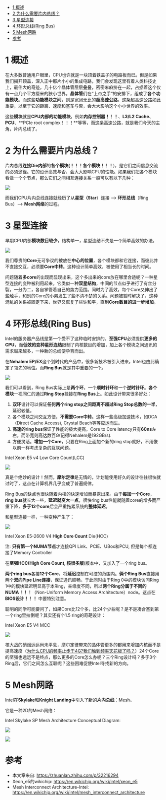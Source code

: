 
<!-- @import "[TOC]" {cmd="toc" depthFrom=1 depthTo=6 orderedList=false} -->

<!-- code_chunk_output -->

* [1 概述](#1-概述)
* [2 为什么需要片内总线？](#2-为什么需要片内总线)
* [3 星型连接](#3-星型连接)
* [4 环形总线(Ring Bus)](#4-环形总线ring-bus)
* [5 Mesh网路](#5-mesh网路)
* [参考](#参考)

<!-- /code_chunk_output -->

# 1 概述

在大多数普通用户眼里，CPU也许就是一块顶着铁盖子的电路板而已。但是如果我们揭开顶盖，深入正中那片小小的集成电路，我们会发现这里有着人类科技史上，最伟大的奇迹。几十亿个晶体管层层叠叠，密密麻麻挤在一起，占据着这个仅有一点几个平方厘米的狭小世界。**晶体管**们在“上帝之手”的安排下，组成了**各个功能模块**。而这些**功能模块之间**，则是宽阔无比的**超高速公路**。这条超高速公路如此重要，以至于它的距离、速度和塞车与否，会大大影响这个小小世界的效率。

这些**模块**就是**CPU内部的功能模块**，例如**内存控制器！！！**、**L3/L2 Cache**、**PCU**、**PCIe root complex！！！**等等，而这条高速公路，就是我们今天的主角，片内总线了。

# 2 为什么需要片内总线？

片内总线**连接Die内部**的**各个模块(！！！各个模块！！！**)，是它们之间信息交流的必须途径。它的设计高效与否，会大大影响CPU的性能。如果我们把各个模块看做一个个节点，那么它们之间相互连接关系一般可以有以下几种：

![](./images/2019-04-23-12-19-07.png)

而我们CPU片内总线连接就经历了从**星型（Star**）连接 \-\-> **环形总线**（Ring Bus）\-\-> **Mesh网络**的过程。

# 3 星型连接

早期CPU内部**模块数目较少**，结构单一，星型连结不失是一个简单高效的办法。

![](./images/2019-04-23-12-20-43.png)

我们尊贵的**Core**无可争议的被放在**中心的位置**，各个模块都和它连接，而彼此并不直接交互，必须要**Core中转**。这种设计简单高效，被使用了相当长的时间。

问题随着**多core**的出现而显现出来，这个多出来的core放在哪里合适呢？一种星型连接的变种被利用起来。它类似一种**双星结构**，中间的节点似乎进行了有丝分裂，一分为二，各自掌管着自己的势力范围。同时为了高效，每个Core又伸出了些触手，和别的Core的小弟发生了些不清不楚的关系。问题被暂时解决了，这种混乱的关系被固定下来，世界又恢复了些许和平，直到**Core数目的进一步增加**。

# 4 环形总线(Ring Bus)

Intel的服务器产品线是第一个受不了这种临时安排的。**至强CPU**必须提供**更多的CPU**，而**低效的变种星形连结**限制了内核数目的增加，加上各个模块之间通讯的需求越来越多，一种新的总线便孕育而出。

在**Nehalem EP/EX**这个划时代的产品中，很多新技术被引入进来，Intel也由此确定了领先的地位。而**Ring Bus**就是其中重要的一个。

![](./images/2019-04-23-12-22-43.png)

我们可以看到，Ring Bus实际上是**两个环**，一个**顺时针环**和一个**逆时针环**。**各个模块**一视同仁的通过**Ring Stop**挂接在**Ring Bus**上。如此设计带来很多好处：

1. **双环**设计可以保证**任何两个ring stop之间距离不超过Ring Stop总数的一半**，延迟较低。
2. 各个模块之间交互方便，**不需要Core中转**。这样一些高级加速技术，如DCA（Direct Cache Access), Crystal Beach等等应运而生。
3. **高速的ring bus**保证了性能的极大提高。Core to Core latency只有**60ns**左右，而带宽则高达数百G(记得Nehalem是192GB/s).
4. 方便灵活。**增加一个Core**，只要在Ring上面加个新的ring stop就好，不用像以前一样考虑复杂的互联问题。

Intel Xeon E5 v4 Low Core Count(LCC)

![](./images/2019-04-23-13-08-28.png)

真是个绝妙的设计！然而，**摩尔定律**是无情的，计划能使用好久的设计往往很快就过时了，这点在计算机界几乎变成了普遍规律。

Ring Bus的缺点也很快随着内核的快速增加而暴露出来。由于**每加一个Core**，**ring bus**就长大一些，**延迟就变大一点**，很快ring bus性能就随着core的增多而严重下降，**多于12个core**后会严重拖累系统的**整体延迟**。

和星型连接一样，一种变种产生了：

![](./images/2019-04-23-13-09-27.png)

Intel Xeon E5-2600 V4 **High Core Count** Die(HCC)

注: **只有第一个NUMA节点**才连接QPI Link、PCIE、UBox和PCU, 但是每个都连接了Memory Controller

在**至强HCC(High Core Count, 核很多版**)版本中，又加入了一个ring bus。

**两个ring bus**各接**12个Core**，将**延迟**控制在可控的范围内。**俩个Ring Bus**直接用两个**双向Pipe Line连接**，保证通讯顺畅。于此同时由于Ring 0中的模块访问Ring 1中的模块延迟明显高于本Ring，亲缘度不同，所以**两个Ring分属于不同的NUMA！！！**（Non\-Uniform Memory Access Architecture）node。这点在 **BIOS设计！！！** 中要特别注意。

聪明的同学可能要问了，如果Core比12个多，比24个少些呢？是不是凑合塞到第一个ring里拉倒呢？其实还有个1.5 ring的奇葩设计：

Intel Xeon E5 V4 MCC

![](./images/2019-04-23-13-12-07.png)

核大战的硝烟远远尚未平息，摩尔定律带来的晶体管更多的都用来增加内核而不是提高速度（[为什么CPU的频率止步于4G?我们触到频率天花板了吗？](https://zhuanlan.zhihu.com/p/30409360)）24个Core的至强也远远不是终点，那么更多的Core怎么办呢？三个Ring设计吗？多于3个Ring后，它们之间怎么互联呢？这些困难促使Intel寻找新的方向。

# 5 Mesh网路

Intel在**Skylake**和**Knight Landing**中引入了新的**片内总线**：Mesh。

它是一种2D的Mesh网络：

Intel Skylake SP Mesh Architecture Conceptual Diagram:

![](./images/2019-04-23-13-00-25.png)

![](./images/2019-04-23-13-07-23.png)



# 参考

- 本文章来自: https://zhuanlan.zhihu.com/p/32216294
- Xeon\_e5的wikichip: https://en.wikichip.org/wiki/intel/xeon_e5
- Mesh Interconnect Architecture-Intel: https://en.wikichip.org/wiki/intel/mesh_interconnect_architecture